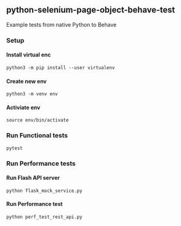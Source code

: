 ## python-selenium-page-object-behave-test
Example tests from native Python to Behave

### Setup

#### Install virtual enc 
```python3 -m pip install --user virtualenv```
#### Create new env
```python3 -m venv env```
#### Activiate env
```source env/bin/activate```

### Run Functional tests
```pytest```

### Run Performance tests
#### Run Flash API server
```python flask_mock_service.py```
#### Run Performance test
```python perf_test_rest_api.py```
